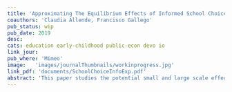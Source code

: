 ```yaml
---
title: 'Approximating The Equilibrium Effects of Informed School Choice'
coauthors: 'Claudia Allende, Francisco Gallego'
pub_status: wip
pub_date: 2019
desc:
cats: education early-childhood public-econ devo io
link_jour:
pub_where: 'Mimeo'
image:   'images/journalThumbnails/workinprogress.jpg'
link_pdf: 'documents/SchoolChoiceInfoExp.pdf'
abstract: 'This paper studies the potential small and large scale effects of a policy designed to produce a more informed consumer demand in the context of the market for primary education. We develop and test a personalized information provision intervention that targets families of public Pre-K students entering the elementary school system in Chile. Using a randomized control trial, we find that the intervention shifts parents' choices toward schools with higher average test scores, higher test score value added, higher prices, and schools that tend to be further distances from their home. Tracking students using administrative data, we find that student academic achievement was higher among treated families five years later. To quantitatively gauge how average treatment effects might vary in the context of a scaled up version of this policy, we embed the randomized control trial within a structural model of school choice and competition where price and quality are chosen endogenously and schools have capacity constraints. We use the estimated model of demand and supply to simulate policy effects under different assumptions about equilibrium constraints. In counterfactual simulations, we find that capacity constraints play an important role mitigating the policy effect on impact but that in several scenarios, the supply-side responses leads to increased quality which contributes to a overall positive average treatment effect. Finally, we show how model estimates can be used to inform the design of a large scale experiment such that reduced form estimates can capture equilibrium effects and spillovers.'
---
```

